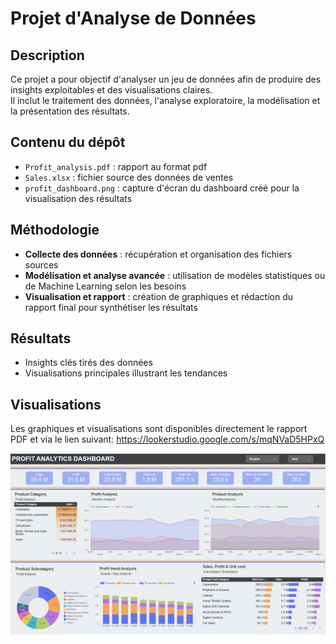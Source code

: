 # Projet d'Analyse de Données

## Description
Ce projet a pour objectif d'analyser un jeu de données afin de produire des insights exploitables et des visualisations claires.  
Il inclut le traitement des données, l'analyse exploratoire, la modélisation et la présentation des résultats.

## Contenu du dépôt
- `Profit_analysis.pdf` : rapport au format pdf  
- `Sales.xlsx` : fichier source des données de ventes  
- `profit_dashboard.png` : capture d'écran du dashboard créé pour la visualisation des résultats  

## Méthodologie
- **Collecte des données** : récupération et organisation des fichiers sources  
- **Modélisation et analyse avancée** : utilisation de modèles statistiques ou de Machine Learning selon les besoins  
- **Visualisation et rapport** : création de graphiques et rédaction du rapport final pour synthétiser les résultats

## Résultats
- Insights clés tirés des données  
- Visualisations principales illustrant les tendances 

## Visualisations
Les graphiques et visualisations sont disponibles directement le rapport PDF et via le lien suivant: https://lookerstudio.google.com/s/mqNVaD5HPxQ

![image alt](https://github.com/emmanuellebrou-hub/data-career-portfolio/blob/d8883bf4bd5e76eaab8f689dc795fb819eed3d71/data-analysis-looker-project/profit_dashboard.png)

